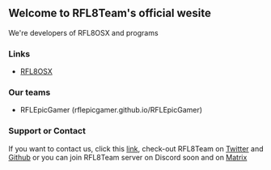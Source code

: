 ## Welcome to RFL8Team's official wesite

We're developers of RFL8OSX and programs

### Links

- [RFL8OSX](https://rfl8team.github.io/RFL8OSX)

### Our teams

- RFLEpicGamer (rflepicgamer.github.io/RFLEpicGamer)

### Support or Contact

If you want to contact us, click this [link](https://forms.gle/L1zv4sAihGPT4xpG7), check-out RFL8Team on [Twitter](https://twitter.com/RFL8Team) and [Github](https://github.com/RFL8Team) or you can join RFL8Team server on Discord soon and on [Matrix](https://matrix.to/#/#rfl8team:matrix.org)

